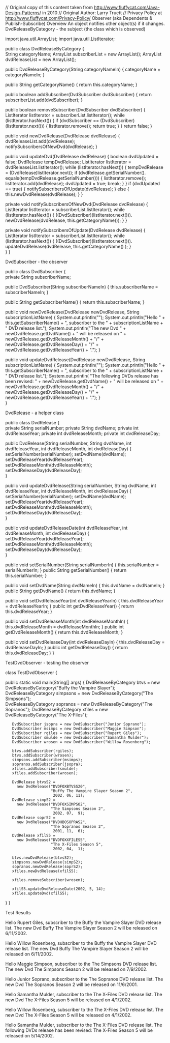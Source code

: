 // Original copy of this content taken from http://www.fluffycat.com/Java-Design-Patterns/ in 2010
// Original Author: Larry Truett
// Privacy Policy at http://www.fluffycat.com/Privacy-Policy/
Observer (aka Dependents & Publish-Subscribe) Overview
An object notifies other object(s) if it changes.
DvdReleaseByCategory - the subject
(the class which is observed)

import java.util.ArrayList;
import java.util.ListIterator;

public class DvdReleaseByCategory {  
   String categoryName; 
   ArrayList subscriberList = new ArrayList();
   ArrayList dvdReleaseList = new ArrayList();   
   
   public DvdReleaseByCategory(String categoryNameIn) {
       categoryName = categoryNameIn;
   }
   
   public String getCategoryName() {
       return this.categoryName;
   }
   
   public boolean addSubscriber(DvdSubscriber dvdSubscriber) {
       return subscriberList.add(dvdSubscriber);
   }
   
   public boolean removeSubscriber(DvdSubscriber dvdSubscriber) {
       ListIterator listIterator = subscriberList.listIterator();
       while (listIterator.hasNext()) {
           if (dvdSubscriber == (DvdSubscriber)(listIterator.next())) {
               listIterator.remove();
               return true;
           }
       }
       return false;
   }
   
   public void newDvdRelease(DvdRelease dvdRelease) {
       dvdReleaseList.add(dvdRelease);
       notifySubscribersOfNewDvd(dvdRelease);
   }
   
   public void updateDvd(DvdRelease dvdRelease) {
       boolean dvdUpdated = false;
       DvdRelease tempDvdRelease;
       ListIterator listIterator = dvdReleaseList.listIterator();
       while (listIterator.hasNext()) {
           tempDvdRelease = (DvdRelease)listIterator.next();
           if (dvdRelease.getSerialNumber().
                 equals(tempDvdRelease.getSerialNumber())) {
               listIterator.remove();
               listIterator.add(dvdRelease);
               dvdUpdated = true;
               break;
           }
       }
       if (dvdUpdated == true) {
           notifySubscribersOfUpdate(dvdRelease);
       } else { 
           this.newDvdRelease(dvdRelease);
       }
   }
   
   private void notifySubscribersOfNewDvd(DvdRelease dvdRelease) {
       ListIterator listIterator = subscriberList.listIterator();
       while (listIterator.hasNext()) {
           ((DvdSubscriber)(listIterator.next())).
               newDvdRelease(dvdRelease, this.getCategoryName());
       }
   }

   private void notifySubscribersOfUpdate(DvdRelease dvdRelease) {
       ListIterator listIterator = subscriberList.listIterator();
       while (listIterator.hasNext()) {
           ((DvdSubscriber)(listIterator.next())).
               updateDvdRelease(dvdRelease, this.getCategoryName() );
       }       
   }
}

DvdSubscriber - the observer

public class DvdSubscriber {  
   private String subscriberName; 
   
   public DvdSubscriber(String subscriberNameIn) {
       this.subscriberName = subscriberNameIn;
   }
   
   public String getSubscriberName() {
       return this.subscriberName;
   }
   
   public void newDvdRelease(DvdRelease newDvdRelease, 
                             String subscriptionListName) {
       System.out.println("");
       System.out.println("Hello " + this.getSubscriberName() + 
                          ", subscriber to the " + 
                             subscriptionListName + 
                          " DVD release list.");
       System.out.println("The new Dvd " + 
                            newDvdRelease.getDvdName() + 
                          " will be released on " + 
                            newDvdRelease.getDvdReleaseMonth() + "/" + 
                            newDvdRelease.getDvdReleaseDay() + "/" + 
                            newDvdRelease.getDvdReleaseYear() + ".");
   }
   
   public void updateDvdRelease(DvdRelease newDvdRelease, 
                                String subscriptionListName) {
       System.out.println("");
       System.out.println("Hello " + this.getSubscriberName() + 
                          ", subscriber to the " + 
                            subscriptionListName +
                          " DVD release list.");
       System.out.println(
         "The following DVDs release has been revised: " + 
         newDvdRelease.getDvdName() + " will be released on " + 
         newDvdRelease.getDvdReleaseMonth() + "/" + 
         newDvdRelease.getDvdReleaseDay() + "/" + 
         newDvdRelease.getDvdReleaseYear() + ".");
   }   
}

DvdRelease - a helper class

public class DvdRelease {  
   private String serialNumber;
   private String dvdName; 
   private int dvdReleaseYear;
   private int dvdReleaseMonth;
   private int dvdReleaseDay;

   
   public DvdRelease(String serialNumber, 
                     String dvdName, 
                     int dvdReleaseYear, 
                     int dvdReleaseMonth, 
                     int dvdReleaseDay) {
       setSerialNumber(serialNumber);
       setDvdName(dvdName);
       setDvdReleaseYear(dvdReleaseYear);
       setDvdReleaseMonth(dvdReleaseMonth);
       setDvdReleaseDay(dvdReleaseDay);       
   }
   
   public void updateDvdRelease(String serialNumber, 
                                String dvdName, 
                                int dvdReleaseYear, 
                                int dvdReleaseMonth, 
                                int dvdReleaseDay) {
       setSerialNumber(serialNumber);
       setDvdName(dvdName);
       setDvdReleaseYear(dvdReleaseYear);
       setDvdReleaseMonth(dvdReleaseMonth);
       setDvdReleaseDay(dvdReleaseDay);        
   }   
   
   public void updateDvdReleaseDate(int dvdReleaseYear, 
                                    int dvdReleaseMonth, 
                                    int dvdReleaseDay) {
       setDvdReleaseYear(dvdReleaseYear);
       setDvdReleaseMonth(dvdReleaseMonth);
       setDvdReleaseDay(dvdReleaseDay);        
   }   
   
   public void setSerialNumber(String serialNumberIn) {
       this.serialNumber = serialNumberIn;
   }
   public String getSerialNumber() {
       return this.serialNumber;
   }
   
   public void setDvdName(String dvdNameIn) {
       this.dvdName = dvdNameIn;
   }
   public String getDvdName() {
       return this.dvdName;
   }
   
   public void setDvdReleaseYear(int dvdReleaseYearIn) {
       this.dvdReleaseYear = dvdReleaseYearIn;
   }
   public int getDvdReleaseYear() {
       return this.dvdReleaseYear;
   }
   
   public void setDvdReleaseMonth(int dvdReleaseMonthIn) {
       this.dvdReleaseMonth = dvdReleaseMonthIn;
   }
   public int getDvdReleaseMonth() {
       return this.dvdReleaseMonth;
   }
   
   public void setDvdReleaseDay(int dvdReleaseDayIn) {
       this.dvdReleaseDay = dvdReleaseDayIn;
   }
   public int getDvdReleaseDay() {
       return this.dvdReleaseDay;
   }
}

TestDvdObserver - testing the observer

class TestDvdObserver {
    
   public static void main(String[] args) {
       DvdReleaseByCategory btvs = 
           new DvdReleaseByCategory("Buffy the Vampire Slayer");
       DvdReleaseByCategory simpsons = 
           new DvdReleaseByCategory("The Simpsons");  
       DvdReleaseByCategory sopranos = 
           new DvdReleaseByCategory("The Sopranos");
       DvdReleaseByCategory xfiles = 
           new DvdReleaseByCategory("The X-Files");
       
       DvdSubscriber jsopra = new DvdSubscriber("Junior Soprano");
       DvdSubscriber msimps = new DvdSubscriber("Maggie Simpson");
       DvdSubscriber rgiles = new DvdSubscriber("Rupert Giles");
       DvdSubscriber smulde = new DvdSubscriber("Samantha Mulder");
       DvdSubscriber wrosen = new DvdSubscriber("Willow Rosenberg");

       btvs.addSubscriber(rgiles);
       btvs.addSubscriber(wrosen);  
       simpsons.addSubscriber(msimps);
       sopranos.addSubscriber(jsopra);
       xfiles.addSubscriber(smulde);
       xfiles.addSubscriber(wrosen);
       
       DvdRelease btvsS2 = 
         new DvdRelease("DVDFOXBTVSS20", 
                        "Buffy The Vampire Slayer Season 2",
                         2002, 06, 11);
       DvdRelease simpS2 = 
         new DvdRelease("DVDFOXSIMPSO2", 
                        "The Simpsons Season 2",
                         2002, 07,  9);
       DvdRelease soprS2 = 
         new DvdRelease("DVDHBOSOPRAS2", 
                        "The Sopranos Season 2",
                         2001, 11,  6);
       DvdRelease xfilS5 = 
         new DvdRelease("DVDFOXXFILES5", 
                        "The X-Files Season 5",
                         2002, 04,  1);
       
       btvs.newDvdRelease(btvsS2);
       simpsons.newDvdRelease(simpS2);
       sopranos.newDvdRelease(soprS2);
       xfiles.newDvdRelease(xfilS5);
       
       xfiles.removeSubscriber(wrosen);
       
       xfilS5.updateDvdReleaseDate(2002, 5, 14);
       xfiles.updateDvd(xfilS5);
   }
}      

Test Results

Hello Rupert Giles, 
  subscriber to the Buffy the Vampire Slayer DVD release list.
The new Dvd Buffy The Vampire Slayer Season 2 
  will be released on 6/11/2002.


Hello Willow Rosenberg, 
  subscriber to the Buffy the Vampire Slayer DVD release list.
The new Dvd Buffy The Vampire Slayer Season 2 
  will be released on 6/11/2002.


Hello Maggie Simpson, 
  subscriber to the The Simpsons DVD release list.
The new Dvd The Simpsons Season 2 
  will be released on 7/9/2002.


Hello Junior Soprano, 
  subscriber to the The Sopranos DVD release list.
The new Dvd The Sopranos Season 2 
  will be released on 11/6/2001.


Hello Samantha Mulder, 
  subscriber to the The X-Files DVD release list.
The new Dvd The X-Files Season 5 
  will be released on 4/1/2002.


Hello Willow Rosenberg, 
  subscriber to the The X-Files DVD release list.
The new Dvd The X-Files Season 5 
  will be released on 4/1/2002.


Hello Samantha Mulder, 
  subscriber to the The X-Files DVD release list.
The following DVDs release has been revised: 
The X-Files Season 5 will be released on 5/14/2002.


